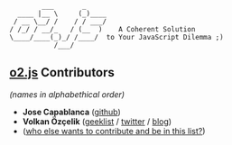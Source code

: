             ___       _
      ____ |__ \     (_)____
     / __ \__/ /    / / ___/
    / /_/ / __/_   / (__  )    A Coherent Solution
    \____/____(_)_/ /____/  to Your JavaScript Dilemma ;)
               /___/

**[o2.js](http://o2js.com/)** Contributors
--------------------------------------------------------------------------------

*(names in alphabethical order)*

* **Jose Capablanca** ([github](https://github.com/josecapablanca))
* **Volkan Özçelik**
([geeklist](http://geekli.st/volkan) /
[twitter](http://twitter.com/linkibol) /
[blog](http://o2js.com/))
* ([who else wants to contribute and be in this list?](https://github.com/v0lkan/o2.js/blob/master/WE_LOVE_YOU.md))